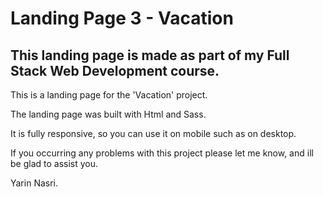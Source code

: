 # Landing Page 3 - Vacation

## This landing page is made as part of my Full Stack Web Development course.

This is a landing page for the 'Vacation' project.

The landing page was built with Html and Sass.

It is fully responsive, so you can use it on mobile such as on desktop.

If you occurring any problems with this project please let me know, and ill be glad to assist you.

Yarin Nasri.
